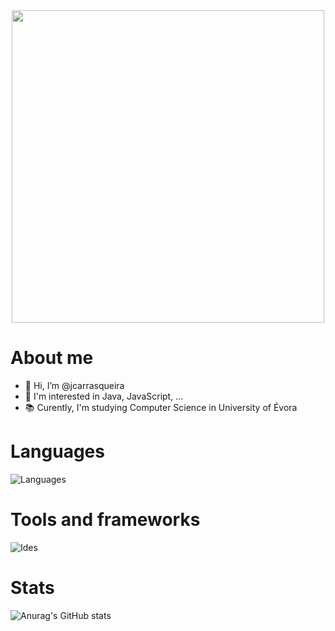 <div id="header" align="center">
  <img src="https://media.giphy.com/media/Qo2dupDib32rkTY4hX/giphy.gif" width="500"/>
</div>

# About me
- 👋 Hi, I’m @jcarrasqueira
- 👀 I'm interested in Java, JavaScript, ...
- 📚 Curently, I'm studying Computer Science in University of Évora 

# Languages
![Languages](https://skills.thijs.gg/icons?i=c,cs,java,py,js,html,css,postgres,svg,markdown,latex,kotlin)

# Tools and frameworks
![Ides](https://skills.thijs.gg/icons?i=idea,vscode,postman,linux,git,maven,gradle,spring,dotnet)

# Stats
![Anurag's GitHub stats](https://github-readme-stats-sigma-five.vercel.app/api?username=jcondeco207&count_private=true&show_icons=true&theme=tokyonight)

